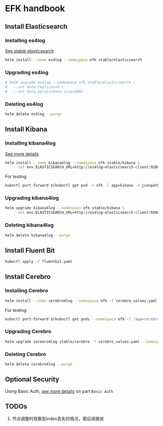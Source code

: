 # EFK handbook

## Install Elasticsearch

### Installing es4log

[See stable elasticsearch](https://github.com/helm/charts/tree/master/stable/elasticsearch)

```bash
helm install --name es4log --namespace efk stable/elasticsearch
```

### Upgrading es4log

```bash
# helm upgrade es4log --namespace efk stable/elasticsearch \
#   --set data.replicas=3 \
#   --set data.persistence.size=30Gi
```

### Deleting es4log

```bash
helm delete es4log --purge
```

## Install Kibana

### Installing kibana4log

[See more details](https://github.com/helm/charts/tree/master/stable/kibana)

```bash
helm install --name kibana4log --namespace efk stable/kibana \
    --set env.ELASTICSEARCH_URL=http://es4log-elasticsearch-client:9200
```

For testing

```bash
kubectl port-forward $(kubectl get pod -n efk -l app=kibana -o jsonpath='{.items[0].metadata.name}') -n efk 5601
```

### Upgrading kibana4log

```bash
helm upgrade kibana4log --namespace efk stable/kibana \
    --set env.ELASTICSEARCH_URL=http://es4log-elasticsearch-client:9200
```

### Deleting kibana4log

```bash
helm delete kibana4log --purge
```

## Install Fluent Bit

```bash
kubectl apply -f fluentbit.yaml
```

## Install Cerebro

### Installing Cerebro

```bash
helm install --name cerebro4log --namespace efk -f cerebro_values.yaml stable/cerebro
```

For testing

```bash
kubectl port-forward $(kubectl get pods --namespace efk -l "app=cerebro,release=cerebro4log" -o jsonpath="{.items[0].metadata.name}") 9000 -n efk
```

### Upgrading Cerebro

```bash
helm upgrade cerebro4log stable/cerebro -f cerebro_values.yaml --namespace efk
```

### Deleting Cerebro

```bash
helm delete cerebro4log --purge
```

## Optional Security

Using Basic Auth, [see more details](https://imti.co/kibana-kubernetes/) on part `Basic Auth`

## TODOs

1. 节点调整时观察到index丢失的情况，需后续跟进